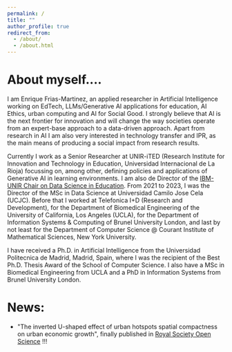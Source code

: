 ```yaml
---
permalink: /
title: ""
author_profile: true
redirect_from: 
  - /about/
  - /about.html
---
```

# About myself....
I am Enrique Frias-Martinez, an applied researcher in Artificial Intelligence working on EdTech, LLMs/Generative AI applications for education, AI Ethics, urban computing and AI for Social Good. I strongly believe that AI is the next frontier for innovation and will change the way societies operate from an expert-base approach to a data-driven approach. Apart from research in AI I am also very interested in technology transfer and IPR, as the main means of producing a social impact from research results.

Currently I work as a Senior Researcher at UNIR-iTED (Research Institute for Innovation and Technology in Education, Universidad Internacional de La Rioja) focussing on, among other, defining policies and applications of Generative AI in learning environments. I am also de Director of the [IBM-UNIR Chair on Data Science in Education](http://research.unir.net/ibmchair/?lang=en). From 2021 to 2023, I was the Director of the MSc in Data Science at Universidad Camilo Jose Cela (UCJC). Before that I worked at Telefonica I+D (Research and Development), for the Department of Biomedical Engineering of the University of California, Los Angeles (UCLA), for the Department of Information Systems & Computing of Brunel University London, and last by not least for the Department of Computer Science @ Courant Institute of Mathematical Sciences, New York University.

I have received a Ph.D. in Artificial Intelligence from the Universidad Politecnica de Madrid, Madrid, Spain, where I was the recipient of the Best Ph.D. Thesis Award of the School of Computer Science. I also have a MSc in Biomedical Engineering from UCLA and a PhD in Information Systems from Brunel University London.

# ﻿News:

- "The inverted U-shaped effect of urban hotspots spatial compactness on urban economic growth﻿", finally published in [Royal Society Open Science](https://royalsocietypublishing.org/doi/10.1098/rsos.181640) !!!
